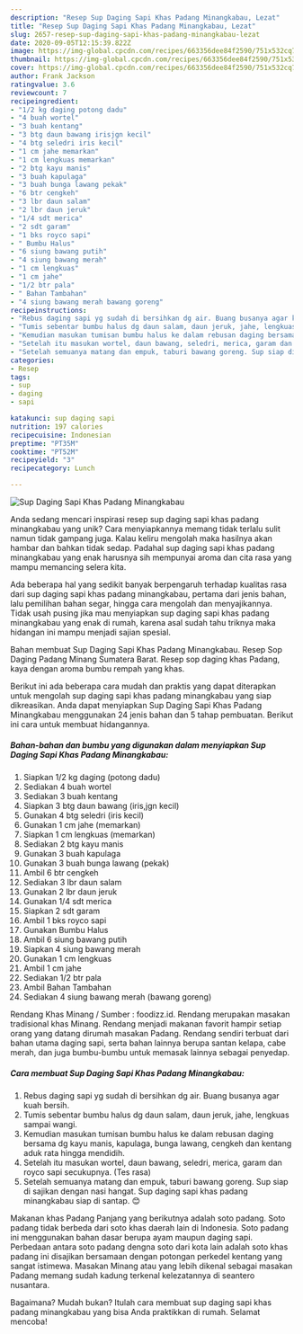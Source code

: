 ```yaml
---
description: "Resep Sup Daging Sapi Khas Padang Minangkabau, Lezat"
title: "Resep Sup Daging Sapi Khas Padang Minangkabau, Lezat"
slug: 2657-resep-sup-daging-sapi-khas-padang-minangkabau-lezat
date: 2020-09-05T12:15:39.822Z
image: https://img-global.cpcdn.com/recipes/663356dee84f2590/751x532cq70/sup-daging-sapi-khas-padang-minangkabau-foto-resep-utama.jpg
thumbnail: https://img-global.cpcdn.com/recipes/663356dee84f2590/751x532cq70/sup-daging-sapi-khas-padang-minangkabau-foto-resep-utama.jpg
cover: https://img-global.cpcdn.com/recipes/663356dee84f2590/751x532cq70/sup-daging-sapi-khas-padang-minangkabau-foto-resep-utama.jpg
author: Frank Jackson
ratingvalue: 3.6
reviewcount: 7
recipeingredient:
- "1/2 kg daging potong dadu"
- "4 buah wortel"
- "3 buah kentang"
- "3 btg daun bawang irisjgn kecil"
- "4 btg seledri iris kecil"
- "1 cm jahe memarkan"
- "1 cm lengkuas memarkan"
- "2 btg kayu manis"
- "3 buah kapulaga"
- "3 buah bunga lawang pekak"
- "6 btr cengkeh"
- "3 lbr daun salam"
- "2 lbr daun jeruk"
- "1/4 sdt merica"
- "2 sdt garam"
- "1 bks royco sapi"
- " Bumbu Halus"
- "6 siung bawang putih"
- "4 siung bawang merah"
- "1 cm lengkuas"
- "1 cm jahe"
- "1/2 btr pala"
- " Bahan Tambahan"
- "4 siung bawang merah bawang goreng"
recipeinstructions:
- "Rebus daging sapi yg sudah di bersihkan dg air. Buang busanya agar kuah bersih."
- "Tumis sebentar bumbu halus dg daun salam, daun jeruk, jahe, lengkuas sampai wangi."
- "Kemudian masukan tumisan bumbu halus ke dalam rebusan daging bersama dg kayu manis, kapulaga, bunga lawang, cengkeh dan kentang aduk rata hingga mendidih."
- "Setelah itu masukan wortel, daun bawang, seledri, merica, garam dan royco sapi secukupnya. (Tes rasa)"
- "Setelah semuanya matang dan empuk, taburi bawang goreng. Sup siap di sajikan dengan nasi hangat. Sup daging sapi khas padang minangkabau siap di santap. 😊"
categories:
- Resep
tags:
- sup
- daging
- sapi

katakunci: sup daging sapi 
nutrition: 197 calories
recipecuisine: Indonesian
preptime: "PT35M"
cooktime: "PT52M"
recipeyield: "3"
recipecategory: Lunch

---
```



![Sup Daging Sapi Khas Padang Minangkabau](https://img-global.cpcdn.com/recipes/663356dee84f2590/751x532cq70/sup-daging-sapi-khas-padang-minangkabau-foto-resep-utama.jpg)

Anda sedang mencari inspirasi resep sup daging sapi khas padang minangkabau yang unik? Cara menyiapkannya memang tidak terlalu sulit namun tidak gampang juga. Kalau keliru mengolah maka hasilnya akan hambar dan bahkan tidak sedap. Padahal sup daging sapi khas padang minangkabau yang enak harusnya sih mempunyai aroma dan cita rasa yang mampu memancing selera kita.

Ada beberapa hal yang sedikit banyak berpengaruh terhadap kualitas rasa dari sup daging sapi khas padang minangkabau, pertama dari jenis bahan, lalu pemilihan bahan segar, hingga cara mengolah dan menyajikannya. Tidak usah pusing jika mau menyiapkan sup daging sapi khas padang minangkabau yang enak di rumah, karena asal sudah tahu triknya maka hidangan ini mampu menjadi sajian spesial.

Bahan membuat Sup Daging Sapi Khas Padang Minangkabau. Resep Sop Daging Padang Minang Sumatera Barat. Resep sop daging khas Padang, kaya dengan aroma bumbu rempah yang khas.


Berikut ini ada beberapa cara mudah dan praktis yang dapat diterapkan untuk mengolah sup daging sapi khas padang minangkabau yang siap dikreasikan. Anda dapat menyiapkan Sup Daging Sapi Khas Padang Minangkabau menggunakan 24 jenis bahan dan 5 tahap pembuatan. Berikut ini cara untuk membuat hidangannya.

<!--inarticleads1-->

##### Bahan-bahan dan bumbu yang digunakan dalam menyiapkan Sup Daging Sapi Khas Padang Minangkabau:

1. Siapkan 1/2 kg daging (potong dadu)
1. Sediakan 4 buah wortel
1. Sediakan 3 buah kentang
1. Siapkan 3 btg daun bawang (iris,jgn kecil)
1. Gunakan 4 btg seledri (iris kecil)
1. Gunakan 1 cm jahe (memarkan)
1. Siapkan 1 cm lengkuas (memarkan)
1. Sediakan 2 btg kayu manis
1. Gunakan 3 buah kapulaga
1. Gunakan 3 buah bunga lawang (pekak)
1. Ambil 6 btr cengkeh
1. Sediakan 3 lbr daun salam
1. Gunakan 2 lbr daun jeruk
1. Gunakan 1/4 sdt merica
1. Siapkan 2 sdt garam
1. Ambil 1 bks royco sapi
1. Gunakan  Bumbu Halus
1. Ambil 6 siung bawang putih
1. Siapkan 4 siung bawang merah
1. Gunakan 1 cm lengkuas
1. Ambil 1 cm jahe
1. Sediakan 1/2 btr pala
1. Ambil  Bahan Tambahan
1. Sediakan 4 siung bawang merah (bawang goreng)


Rendang Khas Minang / Sumber : foodizz.id. Rendang merupakan masakan tradisional khas Minang. Rendang menjadi makanan favorit hampir setiap orang yang datang dirumah masakan Padang. Rendang sendiri terbuat dari bahan utama daging sapi, serta bahan lainnya berupa santan kelapa, cabe merah, dan juga bumbu-bumbu untuk memasak lainnya sebagai penyedap. 

<!--inarticleads2-->

##### Cara membuat Sup Daging Sapi Khas Padang Minangkabau:

1. Rebus daging sapi yg sudah di bersihkan dg air. Buang busanya agar kuah bersih.
1. Tumis sebentar bumbu halus dg daun salam, daun jeruk, jahe, lengkuas sampai wangi.
1. Kemudian masukan tumisan bumbu halus ke dalam rebusan daging bersama dg kayu manis, kapulaga, bunga lawang, cengkeh dan kentang aduk rata hingga mendidih.
1. Setelah itu masukan wortel, daun bawang, seledri, merica, garam dan royco sapi secukupnya. (Tes rasa)
1. Setelah semuanya matang dan empuk, taburi bawang goreng. Sup siap di sajikan dengan nasi hangat. Sup daging sapi khas padang minangkabau siap di santap. 😊


Makanan khas Padang Panjang yang berikutnya adalah soto padang. Soto padang tidak berbeda dari soto khas daerah lain di Indonesia. Soto padang ini menggunakan bahan dasar berupa ayam maupun daging sapi. Perbedaan antara soto padang dengna soto dari kota lain adalah soto khas padang ini disajikan bersamaan dengan potongan perkedel kentang yang sangat istimewa. Masakan Minang atau yang lebih dikenal sebagai masakan Padang memang sudah kadung terkenal kelezatannya di seantero nusantara. 

Bagaimana? Mudah bukan? Itulah cara membuat sup daging sapi khas padang minangkabau yang bisa Anda praktikkan di rumah. Selamat mencoba!
